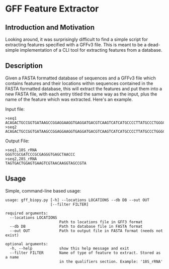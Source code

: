 # GFF Feature Extractor

## Introduction and Motivation

Looking around, it was surprisingly difficult to find a simple script for extracting features specified with a GFFv3 file. This is meant to be a dead-simple implementation of a CLI tool for extracting features from a database.

## Description

Given a FASTA formatted database of sequences and a GFFv3 file which contains features and their locations within sequences contained in the FASTA formatted database, this will extract the features and put them into a new FASTA file, with each entry titled the same way as the input, plus the name of the feature which was extracted. Here's an example. 

Input file:
```
>seq1
ACAGACTGCCGGTGATAAGCCGGAGGAAGGTGAGGATGACGTCAAGTCATCATGCCCCTTATGCCCTGGGCGACACACGTGCTACAATGGCCGGGACAAAGGGTCGCGATCCCGCGAGGGTGAGCTAACCCCAAAAACCCGTCCTCAGTTCGGATTGCAGGCTGCAACTCGCCTGCATGAAGCCGGAATCGCTAGTAATCGCCGGTCAGCCATACGGCGGTGAATTCGTTCCCGGGCCTTGTACACACCGCCCGTCACACTATGGGAGCTGGCCATGCCCGAAGTCGTTACCTTAACCGCAAGGAGGGGGATGCCGAAGGCAGGGCTAGTGACTGGAGTGAAGTCGTAACAAGGTAGCCGTACTGGAAGGTGCGGCTGGATCA
>seq2
ACAGACTGCCGGTGATAAGCCGGAGGAAGGTGAGGATGACGTCAAGTCATCATGCCCCTTATGCCCTGGGCGACACACGTGCTACAATGGCCGGGACAAAGGGTCGCGATCCCGCGAGGGTGAGCTAACCCCAAAAACCCGTCCTCAGTTCGGATTGCAGGCTGCAACTCGCCTGCATGAAGCCGGAATCGCTAGTAATCGCCGGTCAGCCATACGGCGGTGAATTCGTTCCCGGGCCTTGTACACACCGCCCGTCACACTATGGGAGCTGGCCATGCCCGAAGTCGTTACCTTAACCGCAAGGAGGGGGATGCCGAAGGCAGGGCTAGTGACTGGAGTGAAGTCGTAACAAGGTAGCCGTACTGGAAGGTGCGGCTGGATCA
```
Output File:
```
>seq1,18S_rRNA
GGGTCGCGATCCCGCGAGGGTGAGCTAACCC
>seq2,28S_rRNA
TAGTGACTGGAGTGAAGTCGTAACAAGGTAGCCGTA
```

## Usage

Simple, command-line based usage:
```
usage: gff_biopy.py [-h] --locations LOCATIONS --db DB --out OUT
                    [--filter FILTER]

required arguments:
  --locations LOCATIONS
                        Path to locations file in GFF3 format
  --db DB               Path to database file in FASTA format
  --out OUT             Path to output file in FASTA format (needs not exist)

optional arguments:
  -h, --help            show this help message and exit
  --filter FILTER       Name of type of feature to extract. Stored as a name
                        in the qualifiers section. Example: '18S_rRNA'
```